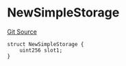 # NewSimpleStorage
[Git Source](https://github.com/ubiquity/ubiquity-dollar/blob/fc408f67cf3bb2985f27c3122e2ac2dfaafec2a2/src/dollar/mocks/MockFacet.sol)


```solidity
struct NewSimpleStorage {
    uint256 slot1;
}
```

